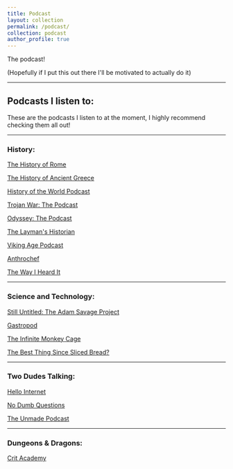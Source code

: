 ```yaml
---
title: Podcast
layout: collection
permalink: /podcast/
collection: podcast 
author_profile: true
---
```


The podcast!

(Hopefully if I put this out there I'll be motivated to actually do it)

---------------------
## Podcasts I listen to:

These are the podcasts I listen to at the moment, I highly recommend checking
them all out!

--------
### History:

[The History of Rome](https://thehistoryofrome.typepad.com/)

[The History of Ancient Greece](http://www.thehistoryofancientgreece.com/)

[History of the World Podcast](https://historyoftheworldpodcast.com/)

[Trojan War: The Podcast](http://trojanwarpodcast.com/)

[Odyssey: The Podcast](https://odysseythepodcast.com/)

[The Layman's Historian](https://laymenhistorian.podbean.com/)

[Viking Age Podcast](http://vikingagepodcast.com/)

[Anthrochef](https://anthrochef.blog/)

[The Way I Heard It](https://mikerowe.com/podcast/)

-----------------------
### Science and Technology:

[Still Untitled: The Adam Savage Project](https://www.tested.com/podcast/still-untitled-the-adam-savage-project/)

[Gastropod](https://gastropod.com/)

[The Infinite Monkey Cage](https://www.bbc.co.uk/programmes/b00snr0w/episodes/downloads)

[The Best Thing Since Sliced Bread?](https://www.bbc.co.uk/programmes/p07012sf/episodes/downloads)

------------------
### Two Dudes Talking:

[Hello Internet](https://www.hellointernet.fm/)

[No Dumb Questions](https://www.nodumbquestions.fm/)

[The Unmade Podcast](https://www.unmade.fm/)

-------------------
### Dungeons & Dragons:

[Crit Academy](https://www.critacademy.com/)


